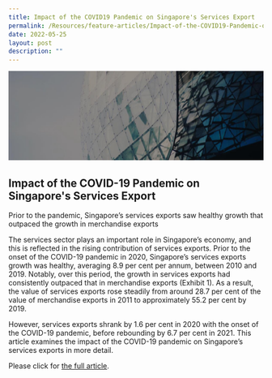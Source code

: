 ```yaml
---
title: Impact of the COVID19 Pandemic on Singapore's Services Export
permalink: /Resources/feature-articles/Impact-of-the-COVID19-Pandemic-on-Singapore-Services-Export
date: 2022-05-25
layout: post
description: ""
---
```

![Banner](/images/Resources/Feature%20Articles/FeatureArticles%20_Banner.jpg)

## Impact of the COVID-19 Pandemic on Singapore's Services Export

Prior to the pandemic, Singapore’s services exports saw healthy growth that outpaced the growth in merchandise exports

The services sector plays an important role in Singapore’s economy, and this is reflected in the rising contribution of services exports. Prior to the onset of the COVID-19 pandemic in 2020, Singapore’s services exports growth was healthy, averaging 8.9 per cent per annum, between 2010 and 2019. Notably, over this period, the growth in services exports had consistently outpaced that in merchandise exports (Exhibit 1). As a result, the value of services exports rose steadily from around 28.7 per cent of the value of merchandise exports in 2011 to approximately 55.2 per cent by 2019. 

However, services exports shrank by 1.6 per cent in 2020 with the onset of the COVID-19 pandemic, before rebounding by 6.7 per cent in 2021. This article examines the impact of the COVID-19 pandemic on Singapore’s services exports in more detail.  
  
Please click for [the full article](/files/Resources/Feature%20Articles/2022/05/BA_1Q22.pdf).